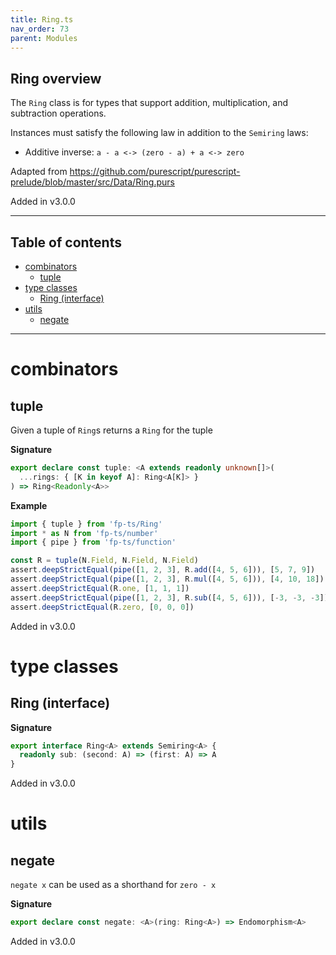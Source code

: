 ```yaml
---
title: Ring.ts
nav_order: 73
parent: Modules
---
```


## Ring overview

The `Ring` class is for types that support addition, multiplication, and subtraction operations.

Instances must satisfy the following law in addition to the `Semiring` laws:

- Additive inverse: `a - a <-> (zero - a) + a <-> zero`

Adapted from https://github.com/purescript/purescript-prelude/blob/master/src/Data/Ring.purs

Added in v3.0.0

---

<h2 class="text-delta">Table of contents</h2>

- [combinators](#combinators)
  - [tuple](#tuple)
- [type classes](#type-classes)
  - [Ring (interface)](#ring-interface)
- [utils](#utils)
  - [negate](#negate)

---

# combinators

## tuple

Given a tuple of `Ring`s returns a `Ring` for the tuple

**Signature**

```ts
export declare const tuple: <A extends readonly unknown[]>(
  ...rings: { [K in keyof A]: Ring<A[K]> }
) => Ring<Readonly<A>>
```

**Example**

```ts
import { tuple } from 'fp-ts/Ring'
import * as N from 'fp-ts/number'
import { pipe } from 'fp-ts/function'

const R = tuple(N.Field, N.Field, N.Field)
assert.deepStrictEqual(pipe([1, 2, 3], R.add([4, 5, 6])), [5, 7, 9])
assert.deepStrictEqual(pipe([1, 2, 3], R.mul([4, 5, 6])), [4, 10, 18])
assert.deepStrictEqual(R.one, [1, 1, 1])
assert.deepStrictEqual(pipe([1, 2, 3], R.sub([4, 5, 6])), [-3, -3, -3])
assert.deepStrictEqual(R.zero, [0, 0, 0])
```

Added in v3.0.0

# type classes

## Ring (interface)

**Signature**

```ts
export interface Ring<A> extends Semiring<A> {
  readonly sub: (second: A) => (first: A) => A
}
```

Added in v3.0.0

# utils

## negate

`negate x` can be used as a shorthand for `zero - x`

**Signature**

```ts
export declare const negate: <A>(ring: Ring<A>) => Endomorphism<A>
```

Added in v3.0.0
